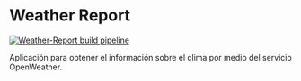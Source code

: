 Weather Report
==============
[![Weather-Report build pipeline](https://github.com/marcor0311/databases-I/actions/workflows/weather-report-build.yml/badge.svg)](https://github.com/marcor0311/databases-I/actions/workflows/weather-report-build.yml)

Aplicación para obtener el información sobre el clima por medio del servicio OpenWeather.


